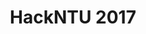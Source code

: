 ---
title: "HackNTU 2017"
excerpt: ""
collection: competitions
codeurl: "https://github.com/itsuncheng/pharmacist"
award: "Top 10 Popularity Award"
description: "This is a microservice I made for our hackathon project at HackNTU 2017. We were building a web platform that helps the pharmacists to give the correct medicine to the patients using data retrieved from a huge medical database. Given that a patient has a certain disease, the online system will be able to deduce the most optimal medicine combinations through some data analysis. This will minimize or prevent doctor's mistakes, such as giving out certain medicines that will cause adverse side effects when used together. We eventually won Top 10 in Popularity out of 200+ international teams."
---